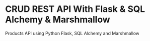 # CRUD REST API With Flask &amp; SQL Alchemy &amp; Marshmallow

Products API using Python Flask, SQL Alchemy and Marshmallow
